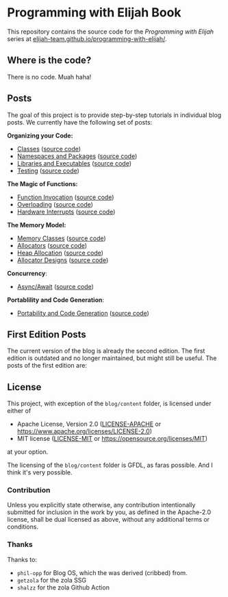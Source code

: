 # Programming with Elijah Book

This repository contains the source code for the _Programming with Elijah_ series at [elijah-team.github.io/programming-with-elijah/](https://elijah-team.github.io/programming-with-elijah/).

## Where is the code?

There is no code. Muah haha!

## Posts

The goal of this project is to provide step-by-step tutorials in individual blog posts. We currently have the following set of posts:

**Organizing your Code:**

- [Classes](https://elijah-team.github.io/programming-with-elijah/classes/)
    ([source code](https://elijah-team.github.io/programming-with-elijah/tree/post-01))
- [Namespaces and Packages](https://elijah-team.github.io/programming-with-elijah/namespaces-and-packages/)
    ([source code](https://elijah-team.github.io/programming-with-elijah/tree/post-02))
- [Libraries and Executables](https://elijah-team.github.io/programming-with-elijah/libraries-and-executables/)
    ([source code](https://elijah-team.github.io/programming-with-elijah/tree/post-03))
- [Testing](https://elijah-team.github.io/programming-with-elijah/testing/)
    ([source code](https://elijah-team.github.io/programming-with-elijah/tree/post-04))

**The Magic of Functions:**

- [Function Invocation](https://elijah-team.github.io/programming-with-elijah/function-invocation/)
    ([source code](https://elijah-team.github.io/programming-with-elijah/tree/post-05))
- [Overloading](https://elijah-team.github.io/programming-with-elijah/overloading)
    ([source code](https://elijah-team.github.io/programming-with-elijah/tree/post-06))
- [Hardware Interrupts](https://elijah-team.github.io/programming-with-elijah/hardware-interrupts/)
    ([source code](https://elijah-team.github.io/programming-with-elijah/tree/post-07))

**The Memory Model:**

- [Memory Classes](https://elijah-team.github.io/programming-with-elijah/memory-classes/)
    ([source code](https://elijah-team.github.io/programming-with-elijah/tree/post-08))
- [Allocators](https://elijah-team.github.io/programming-with-elijah/allocators/)
    ([source code](https://elijah-team.github.io/programming-with-elijah/tree/post-09))
- [Heap Allocation](https://elijah-team.github.io/programming-with-elijah/heap-allocation/)
    ([source code](https://elijah-team.github.io/programming-with-elijah/tree/post-10))
- [Allocator Designs](https://elijah-team.github.io/programming-with-elijah/allocator-designs/)
    ([source code](https://elijah-team.github.io/programming-with-elijah/tree/post-11))

**Concurrency**:

- [Async/Await](https://elijah-team.github.io/programming-with-elijah/async-await/)
    ([source code](https://elijah-team.github.io/programming-with-elijah/tree/post-12))

**Portablility and Code Generation**:

- [Portability and Code Generation](https://elijah-team.github.io/programming-with-elijah/portability-and-code-generation/)
    ([source code](https://elijah-team.github.io/programming-with-elijah/tree/post-12))

## First Edition Posts

The current version of the blog is already the second edition. The first edition is outdated and no longer maintained, but might still be useful. The posts of the first edition are:

## License

This project, with exception of the `blog/content` folder, is licensed under either of

- Apache License, Version 2.0 ([LICENSE-APACHE](LICENSE-APACHE) or
  https://www.apache.org/licenses/LICENSE-2.0)
- MIT license ([LICENSE-MIT](LICENSE-MIT) or https://opensource.org/licenses/MIT)

at your option.

The licensing of the `blog/content` folder is GFDL, as faras possible.  And I think it's very possible.

### Contribution

Unless you explicitly state otherwise, any contribution intentionally submitted for inclusion in the work by you, as defined in the Apache-2.0 license, shall be dual licensed as above, without any additional terms or conditions.

### Thanks

Thanks to:

* `phil-opp` for Blog OS, which the was derived (cribbed) from.
* `getzola` for the zola SSG
* `shalzz` for the zola Github Action
